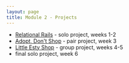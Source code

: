 ```yaml
---
layout: page
title: Module 2 - Projects
---
```


* [Relational Rails](./relational_rails) - solo project, weeks 1-2
* [Adopt, Don't Shop](https://github.com/turingschool-examples/adopt_dont_shop) - pair project, week 3
* [Little Esty Shop](https://github.com/turingschool-examples/little-esty-shop) - group project, weeks 4-5
* final solo project, week 6
